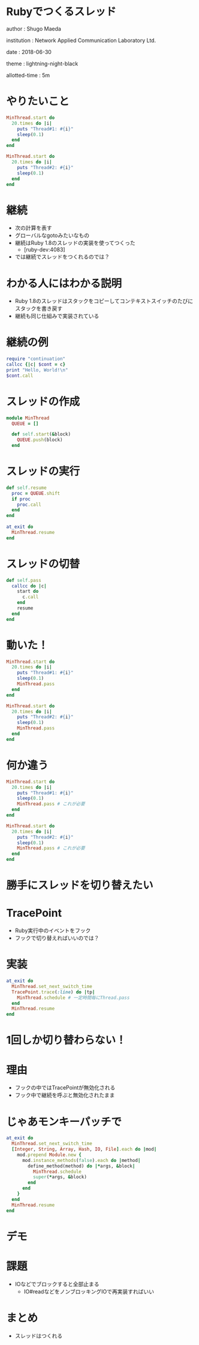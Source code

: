 # Rubyでつくるスレッド

author
: Shugo Maeda

institution
: Network Applied Communication Laboratory Ltd.

date
: 2018-06-30

theme
: lightning-night-black

allotted-time
: 5m

# やりたいこと

```ruby
MinThread.start do
  20.times do |i|
    puts "Thread#1: #{i}"
    sleep(0.1)
  end
end

MinThread.start do
  20.times do |i|
    puts "Thread#2: #{i}"
    sleep(0.1)
  end
end
```

# 継続

* 次の計算を表す
* グローバルなgotoみたいなもの
* 継続はRuby 1.8のスレッドの実装を使ってつくった
    * [ruby-dev:4083]
* では継続でスレッドをつくれるのでは？

# わかる人にはわかる説明

* Ruby 1.8のスレッドはスタックをコピーしてコンテキストスイッチのたびにスタックを書き戻す
* 継続も同じ仕組みで実装されている

# 継続の例

```ruby
require "continuation"
callcc {|c| $cont = c}
print "Hello, World!\n" 
$cont.call
```

# スレッドの作成

```ruby
module MinThread
  QUEUE = []

  def self.start(&block)
    QUEUE.push(block)
  end
```

# スレッドの実行

```ruby
def self.resume
  proc = QUEUE.shift
  if proc
    proc.call
  end
end
    
at_exit do
  MinThread.resume
end
```

# スレッドの切替

```ruby
def self.pass
  callcc do |c|
    start do
      c.call
    end
    resume
  end
end
```

# 動いた！

```ruby
MinThread.start do
  20.times do |i|
    puts "Thread#1: #{i}"
    sleep(0.1)
    MinThread.pass
  end
end

MinThread.start do
  20.times do |i|
    puts "Thread#2: #{i}"
    sleep(0.1)
    MinThread.pass
  end
end
```

# 何か違う

```ruby
MinThread.start do
  20.times do |i|
    puts "Thread#1: #{i}"
    sleep(0.1)
    MinThread.pass # これが必要
  end
end

MinThread.start do
  20.times do |i|
    puts "Thread#2: #{i}"
    sleep(0.1)
    MinThread.pass # これが必要
  end
end
```

# 勝手にスレッドを切り替えたい

# TracePoint

* Ruby実行中のイベントをフック
* フックで切り替えればいいのでは？

# 実装

```ruby
at_exit do
  MinThread.set_next_switch_time
  TracePoint.trace(:line) do |tp|
    MinThread.schedule # 一定時間毎にThread.pass
  end
  MinThread.resume
end
```

# 1回しか切り替わらない！

# 理由

* フックの中ではTracePointが無効化される
* フック中で継続を呼ぶと無効化されたまま

# じゃあモンキーパッチで

```ruby
at_exit do
  MinThread.set_next_switch_time
  [Integer, String, Array, Hash, IO, File].each do |mod|
    mod.prepend Module.new {
      mod.instance_methods(false).each do |method|
        define_method(method) do |*args, &block|
          MinThread.schedule
          super(*args, &block)
        end
      end
    }
  end
  MinThread.resume
end
```

# デモ

# 課題

* IOなどでブロックすると全部止まる
    * IO#readなどをノンブロッキングIOで再実装すればいい

# まとめ

* スレッドはつくれる
